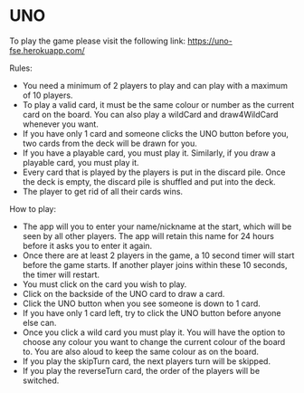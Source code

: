 # UNO

To play the game please visit the following link: https://uno-fse.herokuapp.com/

Rules:

- You need a minimum of 2 players to play and can play with a maximum of 10 players.
- To play a valid card, it must be the same colour or number as the current card on the board. You can also play a wildCard and draw4WildCard whenever you want.
- If you have only 1 card and someone clicks the UNO button before you, two cards from the deck will be drawn for you.
- If you have a playable card, you must play it. Similarly, if you draw a playable card, you must play it.
- Every card that is played by the players is put in the discard pile. Once the deck is empty, the discard pile is shuffled and put into the deck.
- The player to get rid of all their cards wins.


How to play:
- The app will you to enter your name/nickname at the start, which will be seen by all other players. The app will retain this name for 24 hours before it asks you to enter it again.
- Once there are at least 2 players in the game, a 10 second timer will start before the game starts. If another player joins within these 10 seconds, the timer will restart.
- You must click on the card you wish to play.
- Click on the backside of the UNO card to draw a card.
- Click the UNO button when you see someone is down to 1 card.
- If you have only 1 card left, try to click the UNO button before anyone else can.
- Once you click a wild card you must play it. You will have the option to choose any colour you want to change the current colour of the board to. You are also aloud to keep the same colour as on the board.
- If you play the skipTurn card, the next players turn will be skipped.
- If you play the reverseTurn card, the order of the players will be switched.
